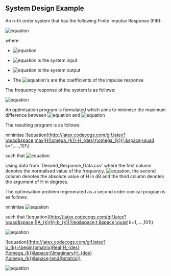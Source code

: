 ## System Design Example

An n-th order system that has the following Finite Impulse Response (FIR):

![equation](http://latex.codecogs.com/gif.latex?\quad&space;y(t)=\sum^{n-1}_{\tau=0}h_{\tau}u(t-\tau))

where:

* ![equation](http://latex.codecogs.com/gif.latex?t\in{\Bbb&space;Z}:)

* ![equation](http://latex.codecogs.com/gif.latex?u:{\Bbb&space;Z}\rightarrow{\Bbb&space;R}) is the system input

* ![equation](http://latex.codecogs.com/gif.latex?y:{\Bbb&space;Z}\rightarrow{\Bbb&space;R}) is the system output 

* The ![equation](http://latex.codecogs.com/gif.latex?h_{\tau})'s are the coefficients of the impulse response

The frequency response of the system is as follows:

![equation](http://latex.codecogs.com/gif.latex?\quad&space;H(\omega)=\sum^{n-1}_{t=0}h_{t}cos(t\omega)+j\sum^{n-1}_{t=0}h_{t}sin(t\omega))  

An optimisation program is formulated which aims to minimise the maximum difference between ![equation](http://latex.codecogs.com/gif.latex?H(\omega)) and 
![equation](http://latex.codecogs.com/gif.latex?H_{des}(\omega))

The resulting program is as follows:

minimise ![equation](http://latex.codecogs.com/gif.latex?\quad&space;max|H(\omega_{k})-H_{des}(\omega_{k})|,&space;\quad k=1,....,101\\)

such that ![equation](http://latex.codecogs.com/gif.latex?\quad&space;H(\omega)=\sum^{n-1}_{t=0}h_{t}cos(t\omega)+j\sum^{n-1}_{t=0}h_{t}sin(t\omega))

Using data from 'Desired_Response_Data.csv' where the first column denotes the normalised value of the frequency, ![equation](http://latex.codecogs.com/gif.latex?\omega), the second column denotes the absolute value of H in dB and the third column denotes the argument of H in degrees.

The optimisation problem regenerated as a second order conical program is as follows:

minimise ![equation](http://latex.codecogs.com/gif.latex?\quad&space;t)

such that ![equation](http://latex.codecogs.com/gif.latex?\quad&space;||A_{k}(h)-b_{k}||\leq&space;t,&space;\quad k=1,....,101\\)

![equation](http://latex.codecogs.com/gif.latex?A_{k}=\begin{bmatrix}1&cos(\omega_{k})&....&cos((n-1)\omega_{k})\\0&-sin(\omega_{k})&....&-sin((n-1)\omega_{k})\end{bmatrix})

![equation](http://latex.codecogs.com/gif.latex?b_{k}=\begin{bmatrix}Real(H_{des}(\omega_{k})&space;\\Imaginary(H_{des}(\omega_{k})&space;\end{bmatrix})

![equation](http://latex.codecogs.com/gif.latex?h_{t}=\begin{bmatrix}h_{0}&space;\\...\\h_{n-1}\end{bmatrix})


